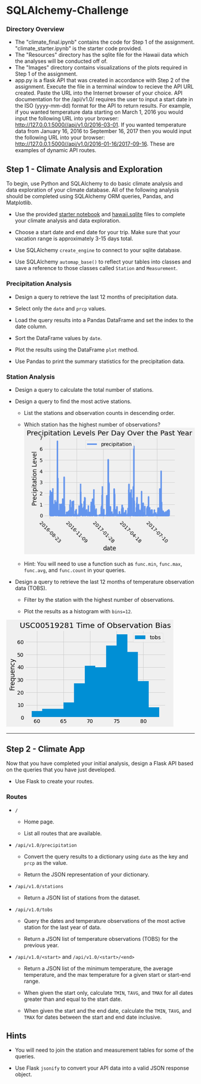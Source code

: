 # SQLAlchemy-Challenge

### Directory Overview
* The "climate_final.ipynb" contains the code for Step 1 of the assignment.  "climate_starter.ipynb" is the starter code provided.
* The "Resources" directory has the sqlite file for the Hawaii data which the analyses will be conducted off of.  
* The "Images" directory contains visualizations of the plots required in Step 1 of the assignment.
* app.py is a flask API that was created in accordance with Step 2 of the assignment.  Execute the file in a terminal window to recieve the API URL created.  Paste the URL into the Internet browser of your choice.  API documentation for the /api/v1.0/<start> requires the user to input a start date in the ISO (yyyy-mm-dd) format for the API to return results.  For example, if you wanted temperature data starting on March 1, 2016 you would input the following URL into your browser: http://127.0.0.1:5000//api/v1.0/2016-03-01.  If you wanted temperature data from January 16, 2016 to September 16, 2017 then you would input the following URL into your browser: http://127.0.0.1:5000//api/v1.0/2016-01-16/2017-09-16. These are examples of dynamic API routes.

## Step 1 - Climate Analysis and Exploration

To begin, use Python and SQLAlchemy to do basic climate analysis and data exploration of your climate database. All of the following analysis should be completed using SQLAlchemy ORM queries, Pandas, and Matplotlib.

* Use the provided [starter notebook](climate_starter.ipynb) and [hawaii.sqlite](Resources/hawaii.sqlite) files to complete your climate analysis and data exploration.

* Choose a start date and end date for your trip. Make sure that your vacation range is approximately 3-15 days total.

* Use SQLAlchemy `create_engine` to connect to your sqlite database.

* Use SQLAlchemy `automap_base()` to reflect your tables into classes and save a reference to those classes called `Station` and `Measurement`.

### Precipitation Analysis

* Design a query to retrieve the last 12 months of precipitation data.

* Select only the `date` and `prcp` values.

* Load the query results into a Pandas DataFrame and set the index to the date column.

* Sort the DataFrame values by `date`.

* Plot the results using the DataFrame `plot` method.

* Use Pandas to print the summary statistics for the precipitation data.

### Station Analysis

* Design a query to calculate the total number of stations.

* Design a query to find the most active stations.

  * List the stations and observation counts in descending order.

  * Which station has the highest number of observations?
![Precipitation_Barchart](Images/Precipitation_Barchart.png)

  * Hint: You will need to use a function such as `func.min`, `func.max`, `func.avg`, and `func.count` in your queries.

* Design a query to retrieve the last 12 months of temperature observation data (TOBS).

  * Filter by the station with the highest number of observations.

  * Plot the results as a histogram with `bins=12`.

![TOBS_Histogram](Images/TOBS_Histogram.png)
- - -

## Step 2 - Climate App

Now that you have completed your initial analysis, design a Flask API based on the queries that you have just developed.

* Use Flask to create your routes.

### Routes

* `/`

  * Home page.

  * List all routes that are available.

* `/api/v1.0/precipitation`

  * Convert the query results to a dictionary using `date` as the key and `prcp` as the value.

  * Return the JSON representation of your dictionary.

* `/api/v1.0/stations`

  * Return a JSON list of stations from the dataset.

* `/api/v1.0/tobs`
  * Query the dates and temperature observations of the most active station for the last year of data.
  
  * Return a JSON list of temperature observations (TOBS) for the previous year.

* `/api/v1.0/<start>` and `/api/v1.0/<start>/<end>`

  * Return a JSON list of the minimum temperature, the average temperature, and the max temperature for a given start or start-end range.

  * When given the start only, calculate `TMIN`, `TAVG`, and `TMAX` for all dates greater than and equal to the start date.

  * When given the start and the end date, calculate the `TMIN`, `TAVG`, and `TMAX` for dates between the start and end date inclusive.

## Hints

* You will need to join the station and measurement tables for some of the queries.

* Use Flask `jsonify` to convert your API data into a valid JSON response object.
